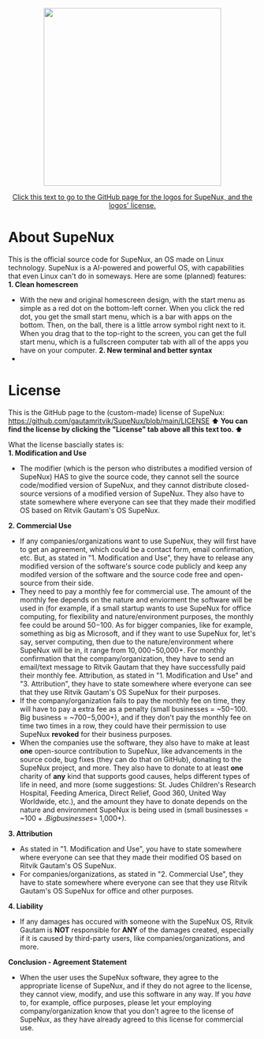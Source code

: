 <p align="center">
  <img width="360" height="360" src=https://github.com/user-attachments/assets/30712fd6-c094-474d-8560-85ccfb2ae7be>
</p>

<p align="center">
  <a href="https://github.com/gautamritvik/SupeNux-Logos">Click this text to go to the GitHub page for the logos for SupeNux, and the logos' license.</a>
</p>

# About SupeNux
This is the official source code for SupeNux, an OS made on Linux technology. SupeNux is a AI-powered and powerful OS, with capabilities that even Linux can't do in someways. Here are some (planned) features:         
**1. Clean homescreen**
- With the new and original homescreen design, with the start menu as simple as a red dot on the bottom-left corner. When you click the red dot, you get the small start menu, which is a bar with apps on the bottom. Then, on the ball, there is a little arrow symbol right next to it. When you drag that to the top-right to the screen, you can get the full start menu, which is a fullscreen computer tab with all of the apps you have on your computer.
**2. New terminal and better syntax**
- 
  
# License
This is the GitHub page to the (custom-made) license of SupeNux: https://github.com/gautamritvik/SupeNux/blob/main/LICENSE
**⬆️ You can find the license by clicking the "License" tab above all this text too. ⬆️**

What the license bascially states is:     
**1. Modification and Use**
- The modifier (which is the person who distributes a modified version of SupeNux) HAS to give the source code, they cannot sell the source code/modified version of SupeNux, and they cannot distribute closed-source versions of a modified version of SupeNux. They also have to state somewhere where everyone can see that they made their modified OS based on Ritvik Gautam's OS SupeNux.
    
**2. Commercial Use**
- If any companies/organizations want to use SupeNux, they will first have to get an agreement, which could be a contact form, email confirmation, etc. But, as stated in "1. Modification and Use", they have to release any modified version of the software's source code publicly and keep any modifed version of the software and the source code free and open-source from their side.
- They need to pay a monthly fee for commercial use. The amount of the monthly fee depends on the nature and enviorment the software will be used in (for example, if a small startup wants to use SupeNux for office computing, for flexibility and nature/environment purposes, the monthly fee could be around $50-$100. As for bigger companies, like for example, something as big as Microsoft, and if they want to use SupeNux for, let's say, server computing, then due to the nature/environment where SupeNux will be in, it range from $10,000-$50,000+. For monthly confirmation that the company/organization, they have to send an email/text message to Ritvik Gautam that they have successfully paid their monthly fee. Attribution, as stated in "1. Modification and Use" and "3. Attribution", they have to state somewhere where everyone can see that they use Ritvik Gautam's OS SupeNux for their purposes.
- If the company/organization fails to pay the monthly fee on time, they will have to pay a extra fee as a penalty (small businesses = ~$50-$100. Big business = ~$700-$5,000+), and if they don't pay the monthly fee on time two times in a row, they could have their permission to use SupeNux **revoked** for their business purposes.
- When the companies use the software, they also have to make at least **one** open-source contribution to SupeNux, like advancements in the source code, bug fixes (they can do that on GitHub), donating to the SupeNux project, and more. They also have to donate to at least **one** charity of **any** kind that supports good causes, helps different types of life in need, and more (some suggestions: St. Judes Children's Research Hospital, Feeding America, Direct Relief, Good 360, United Way Worldwide, etc.), and the amount they have to donate depends on the nature and environment SupeNux is being used in (small businesses = ~$100+. Big businesses = ~$1,000+).
    
**3. Attribution**
- As stated in "1. Modification and Use", you have to state somewhere where everyone can see that they made their modified OS based on Ritvik Gautam's OS SupeNux.
- For companies/organizations, as stated in "2. Commercial Use", they have to state somewhere where everyone can see that they use Ritvik Gautam's OS SupeNux for office and other purposes.
    
**4. Liability**
- If any damages has occured with someone with the SupeNux OS, Ritvik Gautam is **NOT** responsible for **ANY** of the damages created, especially if it is caused by third-party users, like companies/organizations, and more.

**Conclusion - Agreement Statement**
- When the user uses the SupeNux software, they agree to the appropriate license of SupeNux, and if they do not agree to the license, they cannot view, modify, and use this software in any way. If you *have* to, for example, office purposes, please let your employing company/organization know that you don't agree to the license of SupeNux, as they have already agreed to this license for commercial use.

